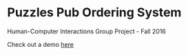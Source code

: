 # Puzzles Pub Ordering System
Human-Computer Interactions Group Project - Fall 2016

Check out a demo [here](https://tiffcj.github.io/puzzles/)
